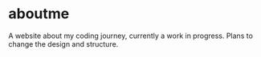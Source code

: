 # aboutme
A website about my coding journey, currently a work in progress. Plans to change the design and structure. 
